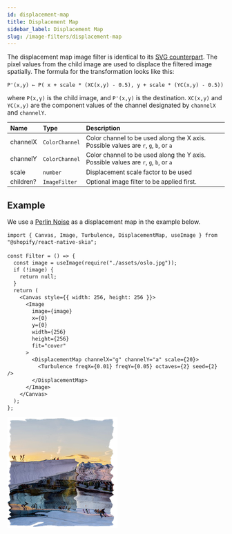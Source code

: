 ```yaml
---
id: displacement-map
title: Displacement Map
sidebar_label: Displacement Map
slug: /image-filters/displacement-map
---
```


The displacement map image filter is identical to its [SVG counterpart](https://developer.mozilla.org/en-US/docs/Web/SVG/Element/feDisplacementMap). The pixel values from the child image are used to displace the filtered image spatially.
The formula for the transformation looks like this:

```
P'(x,y) ← P( x + scale * (XC(x,y) - 0.5), y + scale * (YC(x,y) - 0.5))
```

where `P(x,y)` is the child image, and `P'(x,y)` is the destination. `XC(x,y)` and `YC(x,y)` are the component values of the channel designated by `channelX` and `channelY`.

| Name      | Type           |  Description                                                                          |
|:----------|:---------------|:--------------------------------------------------------------------------------------|
| channelX  | `ColorChannel` | Color channel to be used along the X axis. Possible values are `r`, `g`, `b`, or `a` |
| channelY  | `ColorChannel` | Color channel to be used along the Y axis. Possible values are `r`, `g`, `b`, or `a` |
| scale     | `number`       | Displacement scale factor to be used                                                  |
| children? | `ImageFilter`  | Optional image filter to be applied first.                                            | 

## Example

We use a [Perlin Noise](/docs/shaders/perlin-noise) as a displacement map in the example below.

```tsx twoslash
import { Canvas, Image, Turbulence, DisplacementMap, useImage } from "@shopify/react-native-skia";

const Filter = () => {
  const image = useImage(require("./assets/oslo.jpg"));
  if (!image) {
    return null;
  }
  return (
    <Canvas style={{ width: 256, height: 256 }}>
      <Image
        image={image}
        x={0}
        y={0}
        width={256}
        height={256}
        fit="cover"
      >
        <DisplacementMap channelX="g" channelY="a" scale={20}>
          <Turbulence freqX={0.01} freqY={0.05} octaves={2} seed={2} />
        </DisplacementMap>
      </Image>
    </Canvas>
  );
};
```

![Morphology Image Filter](./assets/displacement-map.png)
